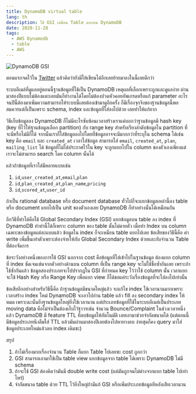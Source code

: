```yaml
---
title: DynamoDB virtual table
lang: th
description: ใช้ GSI เสมือน Table แยกบน DynamoDB
date: 2020-11-28
tags:
  - AWS Dynamodb
  - table
  - AWS
---
```


![DynamoDB GSI](dynamodb_gsi.png)

ตอนแรกจดไว้ใน [Twitter](https://twitter.com/llun/status/1332231940112408576) แล้วคิดว่ายังมีให้เขียนได้อีกเลยย้ายมาลงในนี้เลยดีกว่า

ระบบอีเมล์ที่ดูแลอยู่ตอนนี้ฐานข้อมูลที่ใช้เป็น DynamoDB เหตุผลที่เลือกเพราะถูกและดูแลง่าย ผ่านมาสองปีแบบไม่ต้องแตะเลยมันก็ทำงานได้โดยไม่ต้องปวดหัวคอยอัพเกรดหรือแก้ parameter อะไร จนปีนี้ต้องมาเพิ่มความสามารถให้ระบบนี้เลยต้องเข้ามาดูอีกครั้ง ก็มีเรื่องจุกจิงของฐานข้อมูลนี้พอสมควรแต่ก็เป็นเพราะ schema, index และข้อมูลที่ใส่ลงไปด้วย เลยทำให้แก้ยาก

วิธีเก็บข้อมูลลง DynamoDB ก็ไม่มีอะไรซับซ้อนเวลาสร้างเราแค่บอกว่าฐานข้อมูลมี hash key (key ที่ไว้ให้ฐานข้อมูลเลือก partition) กับ range key สำหรับเรียงลำดับข้อมูลใน partition ที่จะมีหรือไม่มีก็ได้ จากนั้นเราก็ใส่ข้อมูลลงไปโดยที่ข้อมูลอาจจะมีมากกว่าที่ระบุใน schema ได้เช่น key คือ `email` และ `created_at` เวลาใส่ข้อมูล สามารถใส่ `email`, `created_at`, `plan`, `mailing_list` ได้ ข้อมูลที่ไม่ได้ประกาศไว้ใน key จะถูกแยกไปใน column ของตัวเองเพียงแต่เราจะไม่สามารถ search โดย column นั้นได้

แล้วถ้าข้อมูลที่เราใส่มีหลายแบบเช่น

1. `id`,`user_created_at`,`email`,`plan`
2. `id`,`plan_created_at`,`plan_name`,`pricing`
3. `id`,`scored_at`,`user_id`

ถ้าเป็น rational database หรือ document database ทั่วไปก็จะแยกข้อมูลเหล่านี้ลง table หรือ document แยกไปเป็น unit ของตัวเองเลย DynamoDB ก็ทำอย่างนั้นได้เหมือนกัน

อีกวิธีที่ทำได้คือใช้ Global Secondary Index (GSI) แยกข้อมูลบน table ลง index ที่ DynamoDB ทำท่านี้ได้ก็เพราะ column ของ table นั้นไม่ตายตัว เมื่อทำ Index บน column เฉพาะของข้อมูลแต่ละแบบแล้ว ข้อมูลใน index ก็จะเหมือน table แยกไปเลย ข้อเสียของวิธีนี้คือ ค่า write เพิ่มขึ้นเท่าตัวเพราะต้องจ่ายให้กับ Global Secondary Index ด้วยและกับจำนวน Table ที่ต้องจัดการ

ข้อระวังอย่างหนึ่งของการใช้ GSI นอกจาก cost คือข้อมูลที่ใส่เข้าไปในฐานข้อมูล ต้องแยก column ที่ index ชัดเจนเช่นจากตัวอย่างด้านบน column ที่เป็น range key จะไม่ใช้ชื่อซ้ำกันเลย เพราะถ้าใช้ซ้ำกันแล้ว ข้อมูลสองประเภทจะไปปรากฏใน GSI ที่กำหนด key ไว้ว่าใช้ column นั้น เวลาแยกจะใช้ Hash Key หรือ Range Key เพื่อแยก view ก็ได้ขอแค่ระวังเรื่องข้อมูลที่จะใส่ลงไปเท่านั้น

ข้อเสียอีกอย่างสำหรับวิธีนี้คือ ถ้าฐานข้อมูลมีขนาดใหญ่แล้ว จะแก้ไข index ใช้เวลานานมากเพราะเวลาสร้าง index ใหม่ DynamoDB จะเอาไปอ่าน table แล้ว fill ลง secondary index ให้หมด เพราะฉะนั้นยิ่งฐานข้อมูลใหญ่ยิ่งใช้เวลานาน แต่ประเภทข้อมูลที่ใช้ในระบบอีเมล์เป็นประเภท moving data คือไม่จำเป็นต้องเก็บไว้ฐาวรเช่น จำนวน Bounce/Complaint ในช่วงเวลาหนึ่ง แล้ว DynamoDB มี feature TTL ที่ลบข้อมูลให้อัตโนมัติ เลยเอามาช่วยจำกัดขนาดได้ (แต่ตอนนี้มีข้อมูลประเภทนึงลืมใส่ TTL แล้วมันผ่านมาสองปีเลยต้องไปหาทางลบ ง่ายสุดก็คง query มาใส่ข้อมูลประเภทใหม่แล้วลบ index เดิมซะ)

สรุป

1. ถ้าไม่เรื่องมากเรื่องจำนวน Table ก็แยก Table ไปเลยซะ cost ถูกกว่า
2. GSI สามารถเอามาใช้เป็น table view แยกข้อมูลจาก table ได้เพราะ DynamoDB ไม่มี schema
3. ถ้าจะใช้ GSI ต้องคิดว่ามันมี double write cost (แต่มันถูกจนไม่ต่างจากแยก table ไปเท่าไหร่)
4. จำกัดขนาด table ด้วย TTL ไว้ยิ่งใหญ่ถ้ามีแก้ GSI หรือเพิ่มประเภทข้อมูลทีหลังเสียเวลานาน
